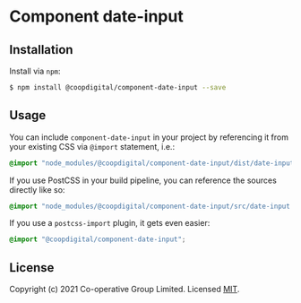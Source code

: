 # Component date-input

## Installation
Install via `npm`:
```bash
$ npm install @coopdigital/component-date-input --save
```

## Usage
You can include `component-date-input` in your project by referencing it from your existing CSS via `@import` statement, i.e.:
```css
@import "node_modules/@coopdigital/component-date-input/dist/date-input.css";
```

If you use PostCSS in your build pipeline, you can reference the sources directly like so:
```css
@import "node_modules/@coopdigital/component-date-input/src/date-input.pcss";
```

If you use a `postcss-import` plugin, it gets even easier:
```css
@import "@coopdigital/component-date-input";
```


## License
Copyright (c) 2021 Co-operative Group Limited.
Licensed [MIT](https://github.com/coopdigital/coop-frontend/blob/master/LICENSE).

